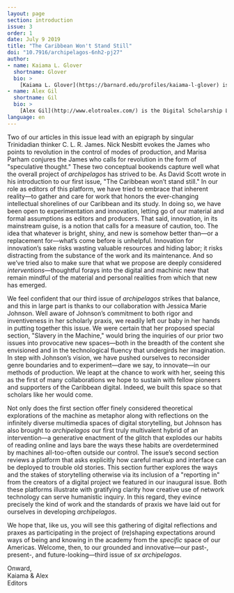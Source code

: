 ```yaml
---
layout: page
section: introduction
issue: 3
order: 1
date: July 9 2019
title: "The Caribbean Won't Stand Still"
doi: "10.7916/archipelagos-6nh2-pj27"
author: 
- name: Kaiama L. Glover
  shortname: Glover
  bio: >
    [Kaiama L. Glover](https://barnard.edu/profiles/kaiama-l-glover) is Associate Professor of French and Africana Studies at Barnard College, Columbia University. She is the author of [Haiti Unbound: A Spiralist Challenge to the Postcolonial Canon](http://liverpooluniversitypress.co.uk/products/61903) (Liverpool UP 2010), first editor of [Marie Vieux Chauvet: Paradoxes of the Postcolonial Feminine](http://yalebooks.com/book/9780300214192/yale-french-studies-number-128) (Yale French Studies 2016), and translator of Frankétienne’s Ready to Burst (Archipelago Books 2014). She has received awards and fellowships from the National Endowment for the Humanities, the Mellon Foundation, and the Fulbright Foundation. Current projects include forthcoming translations of Marie Vieux Chauvet’s *Dance on the Volcano* (Archipelago Books) and René Depestre’s *Hadriana in All My Dreams* (Akashic Books), and the multimedia platform *In the Same Boats: Toward an Afro-Atlantic Visual Cartography*.
- name: Alex Gil
  shortname: Gil
  bio: >
    [Alex Gil](http://www.elotroalex.com/) is the Digital Scholarship Librarian at Columbia University Libraries. His research and practice focuses on digital humanities, epistemic design, minimal computing, and Caribbean literature. He is co-founder and moderator of [Columbia's Group for Experimental Methods in Humanistic Research](http://xpmethod.plaintext.in/), and the Studio@Butler at Columbia University Libraries.
language: en
---
```



Two of our articles in this issue lead with an epigraph by singular
Trinidadian thinker C. L. R. James. Nick Nesbitt evokes the James who
points to revolution in the control of modes of production, and Marisa
Parham conjures the James who calls for revolution in the form of
"speculative thought." These two conceptual bookends capture well what
the overall project of *archipelagos* has strived to be. As David Scott
wrote in his introduction to our first issue, "The Caribbean won’t stand
still." In our role as editors of this platform, we have tried to
embrace that inherent reality—to gather and care for work that honors
the ever-changing intellectual shorelines of our Caribbean and its
study. In doing so, we have been open to experimentation and innovation,
letting go of our material and formal assumptions as editors and
producers. That said, innovation, in its mainstream guise, is a notion
that calls for a measure of caution, too. The idea that whatever is
bright, shiny, and new is somehow better than––or a replacement
for––what’s come before is unhelpful. Innovation for innovation’s sake
risks wasting valuable resources and hiding labor; it risks distracting
from the substance of the work and its maintenance. And so we’ve tried
also to make sure that what we propose are deeply considered
*interventions*—thoughtful forays into the digital and machinic new that
remain mindful of the material and personal realities from which that
new has emerged.

We feel confident that our third issue of *archipelagos* strikes that
balance, and this in large part is thanks to our collaboration with
Jessica Marie Johnson. Well aware of Johnson’s commitment to both rigor
and inventiveness in her scholarly praxis, we readily left our baby in
her hands in putting together this issue. We were certain that her
proposed special section, "Slavery in the Machine," would bring the
inquiries of our prior two issues into provocative new spaces—both in
the breadth of the content she envisioned and in the technological
fluency that undergirds her imagination. In step with Johnson’s vision,
we have pushed ourselves to reconsider genre boundaries and to
experiment––dare we say, to innovate––in our methods of production. We
leapt at the chance to work with her, seeing this as the first of many
collaborations we hope to sustain with fellow pioneers and supporters of
the Caribbean digital. Indeed, we built this space so that scholars like
her would come.

Not only does the first section offer finely considered theoretical
explorations of the machine as metaphor along with reflections on the
infinitely diverse multimedia spaces of digital storytelling, but
Johnson has also brought to *archipelagos* our first truly multivalent
hybrid of an intervention––a generative enactment of the glitch that
explodes our habits of reading online and lays bare the ways these
habits are overdetermined by machines all-too-often outside our control.
The issue’s second section reviews a platform that asks explicitly how
careful markup and interface can be deployed to trouble old stories.
This section further explores the ways and the stakes of storytelling
otherwise via its inclusion of a "reporting in" from the creators of a
digital project we featured in our inaugural issue. Both these platforms
illustrate with gratifying clarity how creative use of network
technology can serve humanistic inquiry. In this regard, they evince
precisely the kind of work and the standards of praxis we have laid out
for ourselves in developing *archipelagos*.

We hope that, like us, you will see this gathering of digital
reflections and praxes as participating in the project of (re)shaping
expectations around ways of being and knowing in the academy from the
*specific* space of our Americas. Welcome, then, to our grounded and
innovative—our past-, present-, and future-looking—third issue of *sx*
*archipelagos*.

Onward,  
Kaiama & Alex  
Editors

